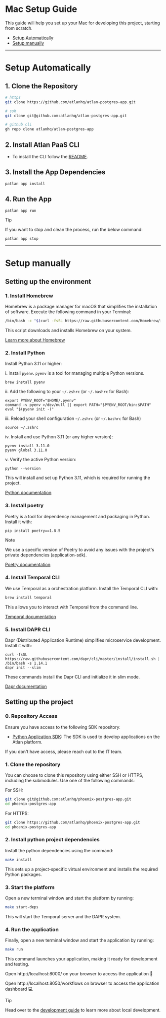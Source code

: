 # Mac Setup Guide

This guide will help you set up your Mac for developing this project, starting from scratch.

- [Setup Automatically](#setup-automatically)
- [Setup manually](#setup-manually)

---

# Setup Automatically

## 1. Clone the Repository

```bash
# https
git clone https://github.com/atlanhq/atlan-postgres-app.git

# ssh
git clone git@github.com:atlanhq/atlan-postgres-app.git

# github cli
gh repo clone atlanhq/atlan-postgres-app
```

## 2. Install Atlan PaaS CLI
- To install the CLI follow the [README](https://github.com/atlanhq/phoenix-atlan-cli/blob/main/README.md).

## 3. Install the App Dependencies

```bash
patlan app install
```

## 4. Run the App

```bash
patlan app run
```

> [!TIP]
> If you want to stop and clean the process, run the below command:

```bash
patlan app stop
```

---

# Setup manually

## Setting up the environment

### 1. Install Homebrew

Homebrew is a package manager for macOS that simplifies the installation of software. Execute the following command in your Terminal:

```bash
/bin/bash -c "$(curl -fsSL https://raw.githubusercontent.com/Homebrew/install/HEAD/install.sh)"
```

This script downloads and installs Homebrew on your system.

[Learn more about Homebrew](https://brew.sh/)

### 2. Install Python

Install Python 3.11 or higher:

i. Install `pyenv`. `pyenv` is a tool for managing multiple Python versions.
```
brew install pyenv
```
ii. Add the following to your `~/.zshrc` (or `~/.bashrc` for Bash):
```
export PYENV_ROOT="$HOME/.pyenv"
command -v pyenv >/dev/null || export PATH="$PYENV_ROOT/bin:$PATH"
eval "$(pyenv init -)"
```
iii. Reload your shell configuration `~/.zshrc` (or `~/.bashrc` for Bash)
```
source ~/.zshrc
```
iv. Install and use Python 3.11 (or any higher version):
```
pyenv install 3.11.0
pyenv global 3.11.0
```
v. Verify the active Python version:
```
python --version
```


This will install and set up Python 3.11, which is required for running the project.

[Python documentation](https://docs.python.org/3.11/)

### 3. Install poetry

Poetry is a tool for dependency management and packaging in Python. Install it with:

```bash
pip install poetry==1.8.5
```
> [!NOTE]
> We use a specific version of Poetry to avoid any issues with the project's private dependencies (application-sdk).

[Poetry documentation](https://python-poetry.org/docs/)

### 4. Install Temporal CLI

We use Temporal as a orchestration platform. Install the Temporal CLI with:

```bash
brew install temporal
```

This allows you to interact with Temporal from the command line.

[Temporal documentation](https://docs.temporal.io/develop/python)


### 5. Install DAPR CLI

Dapr (Distributed Application Runtime) simplifies microservice development. Install it with:

```
curl -fsSL https://raw.githubusercontent.com/dapr/cli/master/install/install.sh | /bin/bash -s 1.14.1
dapr init --slim
```
These commands install the Dapr CLI and initialize it in slim mode.

[Dapr documentation](https://docs.dapr.io/)


## Setting up the project

### 0. Repository Access

Ensure you have access to the following SDK repository:
- [Python Application SDK](https://github.com/atlanhq/application-sdk): The SDK is used to develop applications on the Atlan platform.

If you don't have access, please reach out to the IT team.

### 1. Clone the repository

You can choose to clone this repository using either SSH or HTTPS, including the submodules. Use one of the following commands:

For SSH:
```bash
git clone git@github.com:atlanhq/phoenix-postgres-app.git
cd phoenix-postgres-app
```

For HTTPS:
```bash
git clone https://github.com/atlanhq/phoenix-postgres-app.git
cd phoenix-postgres-app
```

### 2. Install python project dependencies

Install the python dependencies using the command:
```bash
make install
```
This sets up a project-specific virtual environment and installs the required Python packages.


### 3. Start the platform

Open a new terminal window and start the platform by running:
```bash
make start-deps
```

This will start the Temporal server and the DAPR system.

### 4. Run the application

Finally, open a new terminal window and start the application by running:
```bash
make run
```

This command launches your application, making it ready for development and testing.

Open http://localhost:8000/ on your browser to access the application :rocket:

Open http://localhost:8050/workflows on browser to access the application dashboard :computer:

> [!TIP]
> Head over to the [development guide](./DEVELOPMENT.md) to learn more about local development.
